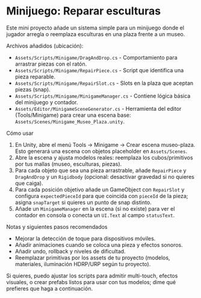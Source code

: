 # Minijuego: Reparar esculturas

Este mini proyecto añade un sistema simple para un minijuego donde el jugador arregla o reemplaza esculturas en una plaza frente a un museo.

Archivos añadidos (ubicación):

- `Assets/Scripts/Minigame/DragAndDrop.cs` - Comportamiento para arrastrar piezas con el ratón.
- `Assets/Scripts/Minigame/RepairPiece.cs` - Script que identifica una pieza reparable.
- `Assets/Scripts/Minigame/RepairSlot.cs` - Slots en la plaza que aceptan piezas (snap).
- `Assets/Scripts/Minigame/MinigameManager.cs` - Contiene lógica básica del minijuego y contador.
- `Assets/Editor/MinigameSceneGenerator.cs` - Herramienta del editor (Tools/Minigame) para crear una escena base: `Assets/Scenes/Minigame_Museo_Plaza.unity`.

Cómo usar

1. En Unity, abre el menú Tools → Minigame → Crear escena museo-plaza. Esto generará una escena con objetos placeholder en `Assets/Scenes`.
2. Abre la escena y ajusta modelos reales: reemplaza los cubos/primitivos por tus mallas (museo, esculturas, piezas).
3. Para cada objeto que sea una pieza arrastrable, añade `RepairPiece` y `DragAndDrop` y un `Rigidbody` (opcional: desactivar gravedad si no quieres que caiga).
4. Para cada posición objetivo añade un GameObject con `RepairSlot` y configura `expectedPieceId` para que coincida con `pieceId` de la pieza; asigna `snapTarget` si quieres un punto de snap distinto.
5. Añade un `MinigameManager` en la escena (si no existe) para ver el contador en consola o conecta un `UI.Text` al campo `statusText`.

Notas y siguientes pasos recomendados

- Mejorar la detección de toque para dispositivos móviles.
- Añadir animaciones cuando se coloca una pieza y efectos sonoros.
- Añadir undo, rollback y niveles de dificultad.
- Reemplazar primitivas por los assets de tu proyecto (modelos, materiales, iluminación HDRP/URP según tu proyecto).

Si quieres, puedo ajustar los scripts para admitir multi-touch, efectos visuales, o crear prefabs listos para usar con tus modelos; dime qué prefieres que haga a continuación.

